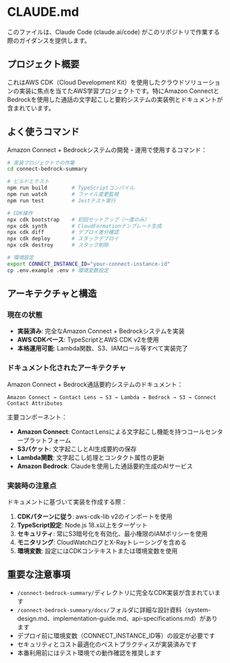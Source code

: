 # CLAUDE.md

このファイルは、Claude Code (claude.ai/code) がこのリポジトリで作業する際のガイダンスを提供します。

## プロジェクト概要

これはAWS CDK（Cloud Development Kit）を使用したクラウドソリューションの実装に焦点を当てたAWS学習プロジェクトです。特にAmazon ConnectとBedrockを使用した通話の文字起こしと要約システムの実装例とドキュメントが含まれています。

## よく使うコマンド

Amazon Connect + Bedrockシステムの開発・運用で使用するコマンド：

```bash
# 実装プロジェクトでの作業
cd connect-bedrock-summary

# ビルドとテスト
npm run build        # TypeScriptコンパイル
npm run watch        # ファイル変更監視
npm run test         # Jestテスト実行

# CDK操作
npx cdk bootstrap    # 初回セットアップ（一度のみ）
npx cdk synth        # CloudFormationテンプレート生成
npx cdk diff         # デプロイ差分確認
npx cdk deploy       # スタックデプロイ
npx cdk destroy      # スタック削除

# 環境設定
export CONNECT_INSTANCE_ID="your-connect-instance-id"
cp .env.example .env # 環境変数設定
```

## アーキテクチャと構造

### 現在の状態
- **実装済み**: 完全なAmazon Connect + Bedrockシステムを実装
- **AWS CDKベース**: TypeScriptとAWS CDK v2を使用
- **本格運用可能**: Lambda関数、S3、IAMロール等すべて実装完了

### ドキュメント化されたアーキテクチャ
Amazon Connect + Bedrock通話要約システムのドキュメント：
```
Amazon Connect → Contact Lens → S3 → Lambda → Bedrock → S3 → Connect Contact Attributes
```

主要コンポーネント：
- **Amazon Connect**: Contact Lensによる文字起こし機能を持つコールセンタープラットフォーム
- **S3バケット**: 文字起こしとAI生成要約の保存
- **Lambda関数**: 文字起こし処理とコンタクト属性の更新
- **Amazon Bedrock**: Claudeを使用した通話要約生成のAIサービス

### 実装時の注意点
ドキュメントに基づいて実装を作成する際：

1. **CDKパターンに従う**: aws-cdk-lib v2のインポートを使用
2. **TypeScript設定**: Node.js 18.x以上をターゲット
3. **セキュリティ**: 常にS3暗号化を有効化、最小権限のIAMポリシーを使用
4. **モニタリング**: CloudWatchログとX-Rayトレーシングを含める
5. **環境変数**: 設定にはCDKコンテキストまたは環境変数を使用

## 重要な注意事項

- `/connect-bedrock-summary/`ディレクトリに完全なCDK実装が含まれています
- `/connect-bedrock-summary/docs/`フォルダに詳細な設計資料（system-design.md、implementation-guide.md、api-specifications.md）があります
- デプロイ前に環境変数（CONNECT_INSTANCE_ID等）の設定が必要です
- セキュリティとコスト最適化のベストプラクティスが実装済みです
- 本番利用前にはテスト環境での動作確認を推奨します